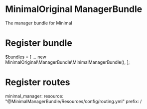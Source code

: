 MinimalOriginal ManagerBundle
========

The manager bundle for Minimal

Register bundle
========
$bundles = [
    ...
    new MinimalOriginal\ManagerBundle\MinimalManagerBundle(),
];

Register routes
========
minimal_manager:
    resource: "@MinimalManagerBundle/Resources/config/routing.yml"
    prefix:   /

